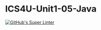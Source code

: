 # ICS4U-Unit1-05-Java

[![GitHub's Super Linter](https://github.com/Felipe-Affonso047/ICS4U-Unit1-05-Java/workflows/GitHub's%20Super%20Linter/badge.svg)](https://github.com/Felipe-Affonso047/ICS4U-Unit1-05-Java/actions)
